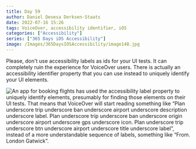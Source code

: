 ```yaml
---
title: Day 59
author: Daniel Devesa Derksen-Staats
date: 2022-07-16 15:26
tags: VoiceOver, accessibility identifier, iOS
categories: ["Accessibility"]
series: ["365 Days iOS Accessibility"]
image: /Images/365DaysIOSAccessibility/image148.jpg
---
```


Please, don't use accessibility labels as ids for your UI tests. It can completely ruin the experience for VoiceOver users. There is actually an accessibility identifier property that you can use instead to uniquely identify your UI elements.

![An app for booking flights has used the accessibility label property to uniquely identify elements, presumably for finding those elements on their UI tests. That means that VoiceOver will start reading something like “Plan underscore trip underscore ban underscore airport underscore description underscore label. Plan underscore trip underscore ban underscore origin underscore airport underscore gps underscore icon. Plan underscore trip underscore btn underscore airport underscore title underscore label”, instead of a more understandable sequence of labels, something like “From. London Gatwick”.](/Images/365DaysIOSAccessibility/image148.jpg)

